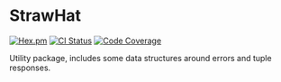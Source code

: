 # StrawHat

[![Hex.pm](https://img.shields.io/hexpm/v/straw_hat.svg)](https://hex.pm/packages/straw_hat)
[![CI Status](https://travis-ci.org/straw-hat-team/straw_hat.svg?branch=master)](https://travis-ci.org/straw-hat-team/straw_hat)
[![Code Coverage](https://codecov.io/gh/straw-hat-team/straw_hat/branch/master/graph/badge.svg)](https://codecov.io/gh/straw-hat-team/straw_hat)

Utility package, includes some data structures around errors and tuple
responses.
